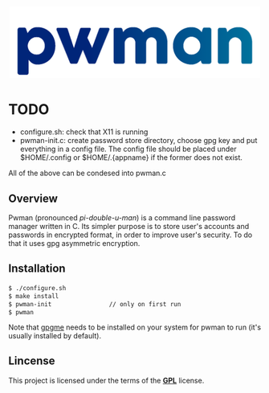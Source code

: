 <h1 align="center">
    <img width="500" alt="PWM4N" src="https://github.com/some0necoding/pwman/blob/main/.github/pwman_logo.png">
</h1>

<!-- links and badges here -->

# TODO
 - configure.sh: check that X11 is running
 - pwman-init.c: create password store directory, choose gpg key and put 
				 everything in a config file. The config file should be 
				 placed under $HOME/.config or $HOME/.{appname} if the 
				 former does not exist.

 All of the above can be condesed into pwman.c

## Overview

Pwman (pronounced *pi-double-u-man*) is a command line password manager written in C. Its simpler purpose is 
to store user's accounts and passwords in encrypted format, in order to improve user's security. To do that it 
uses gpg asymmetric encryption.

## Installation

```
$ ./configure.sh
$ make install
$ pwman-init                // only on first run
$ pwman
```

Note that [gpgme](https://gnupg.org/software/gpgme/index.html) needs to be installed on your system for pwman to run (it's usually installed by default).

## Lincense

This project is licensed under the terms of the [**GPL**](https://github.com/some0necoding/pwman/blob/main/LICENSE.md) license.

